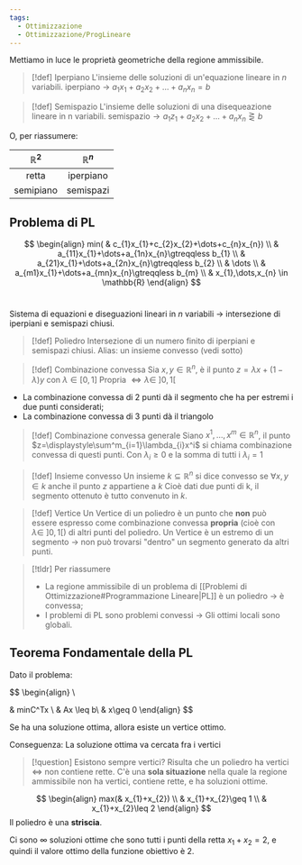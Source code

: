 ```yaml
---
tags:
  - Ottimizzazione
  - Ottimizzazione/ProgLineare
---
```

Mettiamo in luce le proprietà geometriche della regione ammissibile.


> [!def] Iperpiano
> L'insieme delle soluzioni di un'equazione lineare in $n$ variabili.
> $\text{iperpiano }\to\ a_{1}x_{1}+a_{2}x_{2}+\dots+a_{n}x_{n}=b$


> [!def] Semispazio
> L'insieme delle soluzioni di una disequeazione lineare in n variabili.
> $\text{semispazio}\to a_{1}z_{1}+a_{2}x_{2}+\dots+a_{n}x_{n} \gtreqless b$


O, per riassumere:

| $\mathbb{R}^2$ | $\mathbb{R}^n$ |
| :--: | :--: |
| retta | iperpiano |
| semipiano | semispazi |
## Problema di PL

$$
\begin{align}
min( & c_{1}x_{1}+c_{2}x_{2}+\dots+c_{n}x_{n}) \\
& a_{11}x_{1}+\dots+a_{1n}x_{n}\gtreqqless b_{1} \\
& a_{21}x_{1}+\dots+a_{2n}x_{n}\gtreqqless b_{2} \\
& \dots \\
& a_{m1}x_{1}+\dots+a_{mn}x_{n}\gtreqqless b_{m} \\
& x_{1},\dots,x_{n} \in \mathbb{R}
\end{align}
$$
 

Sistema di equazioni e diseguazioni lineari in $n$ variabili $\to$ intersezione di iperpiani e semispazi chiusi. 



> [!def] Poliedro
> Intersezione di un numero finito di iperpiani e semispazi chiusi.
> Alias: un insieme convesso (vedi sotto)


> [!def] Combinazione convessa
> Sia $x,y \in \mathbb{R}^n$, è il punto $z=\lambda x+(1-\lambda)y$ con $\lambda \in [0,1]$
> Propria $\iff \lambda \in \ ]0,1[$ 

- La combinazione convessa di 2 punti dà il segmento che ha per estremi i due punti considerati;
- La combinazione convessa di 3 punti dà il triangolo 

> [!def] Combinazione convessa generale
> Siano $x^1,\dots,x^m \in \mathbb{R}^n$, il punto $z=\displaystyle\sum^m_{i=1}\lambda_{i}x^i$ si chiama combinazione convessa di questi punti.
> Con $\lambda_{i}\geq 0$ e la somma di tutti i $\lambda_{i}=1$


> [!def] Insieme convesso
> Un insieme $k \subseteq \mathbb{R}^n$ si dice convesso se $\forall x,y \in k$ anche il punto $z$ appartiene a $k$
> Cioè dati due punti di k, il segmento ottenuto è tutto convenuto in $k$.


> [!def] Vertice
> Un Vertice di un poliedro è un punto che **non** può essere espresso come combinazione convessa **propria** (cioè con $\lambda \in\ ]0,1[$) di altri punti del poliedro.
> Un Vertice è un estremo di un segmento $\to$ non può trovarsi "dentro" un segmento generato da altri punti.


> [!tldr] Per riassumere
> - La regione ammissibile di un problema di [[Problemi di Ottimizzazione#Programmazione Lineare|PL]] è un poliedro $\to$ è convessa;
> - I problemi di PL sono problemi convessi $\to$ Gli ottimi locali sono globali.


## Teorema Fondamentale della PL

Dato il problema:

$$
\begin{align} \\

& minC^Tx  \\
& Ax \leq b\\
& x\geq 0
\end{align}
$$

Se ha una soluzione ottima, allora esiste un vertice ottimo. 


Conseguenza: La soluzione ottima va cercata fra i vertici



> [!question] Esistono sempre vertici?
> Risulta che un poliedro ha vertici $\iff$ non contiene rette.
> C'è una **sola situazione** nella quale la regione ammissibile non ha vertici, contiene rette, e ha soluzioni ottime.

$$
\begin{align}
max(& x_{1}+x_{2}) \\
& x_{1}+x_{2}\geq 1 \\
 & x_{1}+x_{2}\leq 2
\end{align}
$$
Il poliedro è una **striscia**. 

Ci sono $\infty$ soluzioni ottime che sono tutti i punti della retta $x_{1}+x_{2}=2$, e quindi il valore ottimo della funzione obiettivo è 2.
